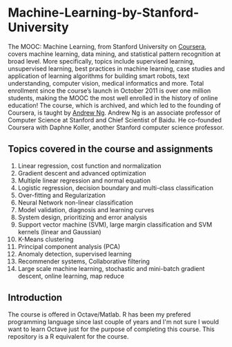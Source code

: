# Machine-Learning-by-Stanford-University
The MOOC: Machine Learning, from Stanford University on [Coursera](https://www.coursera.org/learn/machine-learning), covers machine learning, data mining, 
and statistical pattern recognition at broad level. More specifically, topics include supervised learning,
unsupervised learning, best practices in machine learning, case studies and application of learning 
algorithms for building smart robots, text understanding, computer vision, medical informatics and more.
Total enrollment since the course’s launch in October 2011 is over one million students, making the MOOC the
most well enrolled in the history of online education! The course, which is archived,
and which led to the founding of Coursera, is taught by [Andrew Ng](http://www.andrewng.org).
Andrew Ng is an associate professor of Computer Science at Stanford and Chief Scientist of Baidu. 
He co-founded Coursera with Daphne Koller, another Stanford computer science professor.

## Topics covered in the course and assignments
1. Linear regression, cost function and normalization
2. Gradient descent and advanced optimization
3. Multiple linear regression and normal equation
4. Logistic regression, decision boundary and multi-class classification
5. Over-fitting and Regularization
6. Neural Network non-linear classification
7. Model validation, diagnosis and learning curves
8. System design, prioritizing and error analysis
9. Support vector machine (SVM), large margin classification and SVM kernels (linear and Gaussian)
10. K-Means clustering
11. Principal component analysis (PCA)
12. Anomaly detection, supervised learning
13. Recommender systems, Collaborative filtering
14. Large scale machine learning, stochastic and mini-batch gradient descent, online learning, map reduce

## Introduction
The course is offered in Octave/Matlab. R has been my prefered programming language since last couple of years
and I'm not sure I would want to learn Octave just for the purpose of completing this course. This repository is a R equivalent for the course.
